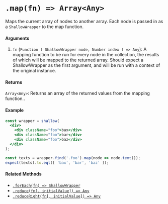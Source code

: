 # `.map(fn) => Array<Any>`

Maps the current array of nodes to another array. Each node is passed in as a `ShallowWrapper`
to the map function.


#### Arguments

1. `fn` (`Function ( ShallowWrapper node, Number index ) => Any`): A mapping function to be run for every node in
the collection, the results of which will be mapped to the returned array. Should expect a ShallowWrapper as the first argument, and will be run with a context of
the original instance.



#### Returns

`Array<Any>`: Returns an array of the returned values from the mapping function..



#### Example

```jsx
const wrapper = shallow(
  <div>
    <div className="foo">bax</div>
    <div className="foo">bar</div>
    <div className="foo">baz</div>
  </div>
);

const texts = wrapper.find('.foo').map(node => node.text());
expect(texts).to.eql([ 'bax', 'bar', 'baz' ]);
```


#### Related Methods

- [`.forEach(fn) => ShallowWrapper`](forEach.md)
- [`.reduce(fn[, initialValue]) => Any`](reduce.md)
- [`.reduceRight(fn[, initialValue]) => Any`](reduceRight.md)

